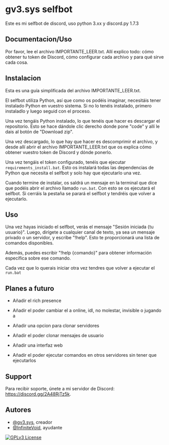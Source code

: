 
# gv3.sys selfbot

Este es mi selfbot de discord, uso python 3.xx y discord.py 1.7.3 

## Documentacion/Uso 

Por favor, lee el archivo IMPORTANTE_LEER.txt. Allí explico todo: cómo obtener tu token de Discord, cómo configurar cada archivo y para qué sirve cada cosa.

## Instalacion

Esta es una guía simplificada del archivo IMPORTANTE_LEER.txt.

El selfbot utiliza Python, así que como os podéis imaginar, necesitáis tener instalado Python en vuestro sistema. Si no lo tenéis instalado, primero instaladlo y luego seguid con el proceso.

Una vez tengáis Python instalado, lo que tenéis que hacer es descargar el repositorio. Esto se hace dándole clic derecho donde pone "code" y allí le dais al botón de "Download zip".

Una vez descargado, lo que hay que hacer es descomprimir el archivo, y desde allí abrir el archivo IMPORTANTE_LEER.txt que os explica cómo obtener vuestro token de Discord y dónde ponerlo.

Una vez tengáis el token configurado, tenéis que ejecutar ```requirements_install.bat```. Esto os instalará todas las dependencias de Python que necesita el selfbot y solo hay que ejecutarlo una vez.

Cuando termine de instalar, os saldrá un mensaje en la terminal que dice que podéis abrir el archivo llamado ```run.bat```. Con esto se os ejecutará el selfbot. Si cerráis la pestaña se parará el selfbot y tendréis que volver a ejecutarlo.

## Uso 
Una vez hayas iniciado el selfbot, verás el mensaje "Sesión iniciada {tu usuario}". Luego, dirígete a cualquier canal de texto, ya sea un mensaje privado o un servidor, y escribe "!help". Esto te proporcionará una lista de comandos disponibles.

Además, puedes escribir "!help {comando}" para obtener información específica sobre ese comando.

Cada vez que lo querais iniciar otra vez tendres que volver a ejecutar el  ```run.bat ```
## Planes a futuro

- Añadir el rich presence 

- Añadir el poder cambiar el a online, idl, no molestar, invisible o jugando a

- Añadir una opcion para clonar servidores

- Añadir el poder clonar mensajes de usuario
- Añadir una interfaz web
- Añadir el poder ejecutar comandos en otros servidores sin tener que ejecutarlos 


## Support

Para recibir soporte, únete a mi servidor de Discord: https://discord.gg/2A48RjTz5k.

## Autores
- [@gv3.sys](https://github.com/gv3sys), creador
- [@InfiniteVoid](https://github.com/InfiniteVoid-lab), ayudante 




[![GPLv3 License](https://img.shields.io/badge/License-GPL%20v3-yellow.svg)](https://opensource.org/licenses/)


